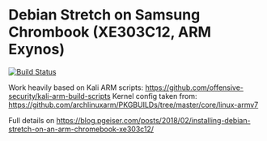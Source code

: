 # Debian Stretch on Samsung Chrombook (XE303C12, ARM Exynos)

[![Build Status](https://dev.azure.com/pgeiser/pgeiser/_apis/build/status/13pgeiser.debian_stretch_XE303C12?branchName=master)](https://dev.azure.com/pgeiser/pgeiser/_build/latest?definitionId=1&branchName=master)

Work heavily based on Kali ARM scripts: https://github.com/offensive-security/kali-arm-build-scripts
Kernel config taken from: https://github.com/archlinuxarm/PKGBUILDs/tree/master/core/linux-armv7

Full details on https://blog.pgeiser.com/posts/2018/02/installing-debian-stretch-on-an-arm-chromebook-xe303c12/
